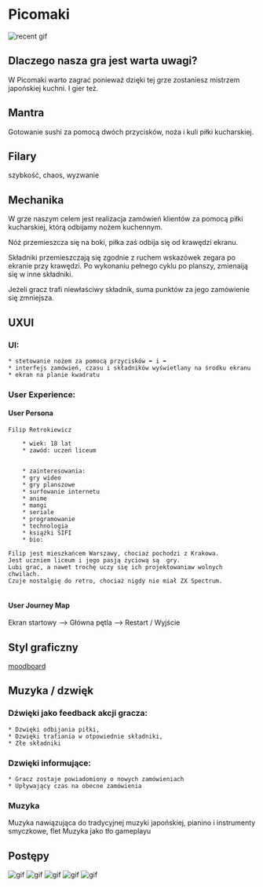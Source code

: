 # Picomaki

![recent gif](gif/japansimple_2.gif)

## Dlaczego nasza gra jest warta uwagi?

W Picomaki warto zagrać ponieważ dzięki tej grze zostaniesz mistrzem japońskiej kuchni. I gier też.

## Mantra

Gotowanie sushi za pomocą dwóch przycisków, noża i kuli piłki kucharskiej. 

## Filary

szybkość, chaos, wyzwanie

## Mechanika

W grze naszym celem jest realizacja zamówień klientów za pomocą  piłki kucharskiej, którą odbijamy nożem kuchennym.  

Nóż przemieszcza się na boki, piłka zaś odbija się od krawędzi ekranu.

Składniki przemieszczają się zgodnie z ruchem wskazówek zegara po ekranie przy krawędzi. 
Po wykonaniu pełnego cyklu po planszy, zmienaiją się w inne składniki. 

Jeżeli gracz trafi niewłaściwy składnik, suma punktów za jego zamówienie się zmniejsza.

## UXUI

### UI:
    * stetowanie nożem za pomocą przycisków ⬅️ i ➡️
    * interfejs zamówień, czasu i składników wyświetlany na środku ekranu
    * ekran na planie kwadratu
    
### User Experience:
    
#### User Persona

```
Filip Retrokiewicz

	* wiek: 18 lat 
	* zawód: uczeń liceum


	* zainteresowania:
	* gry wideo
	* gry planszowe
	* surfowanie internetu
	* anime
	* mangi
	* seriale 
	* programowanie
	* technologia
	* książki SIFI
	* bio:

Filip jest mieszkańcem Warszawy, chociaż pochodzi z Krakowa.
Jest uczniem liceum i jego pasją życiową są  gry.
Lubi grać, a nawet trochę uczy się ich projektowaniaw wolnych chwilach.
Czuje nostalgię do retro, chociaż nigdy nie miał ZX Spectrum.


```

#### User Journey Map

Ekran startowy --> Główna pętla --> Restart / Wyjście


## Styl graficzny

[moodboard](https://pin.it/2z1A40b)

## Muzyka / dzwięk

### Dźwięki jako feedback akcji gracza:
	* Dzwięki odbijania piłki,
	* Dzwięki trafiania w otpowiednie składniki, 
	* Złe składniki
### Dzwięki informujące:
	* Gracz zostaje powiadomiony o nowych zamówieniach
	* Upływający czas na obecne zamówienia

### Muzyka
Muzyka nawiązująca do tradycyjnej muzyki japońskiej, pianino i instrumenty smyczkowe, flet
Muzyka jako tło gameplayu


## Postępy

![gif](gif/japan_0.gif)
![gif](gif/japan_1.gif)
![gif](gif/japansimple_0.gif)
![gif](gif/japansimple_1.gif)
![gif](gif/japansimple_2.gif)
